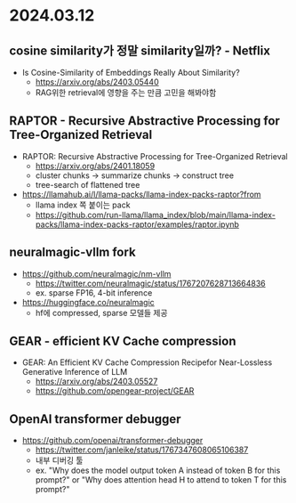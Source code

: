 # 2024.03.12
## cosine similarity가 정말 similarity일까? - Netflix
* Is Cosine-Similarity of Embeddings Really About Similarity?
	* https://arxiv.org/abs/2403.05440
	* RAG위한 retrieval에 영향을 주는 만큼 고민을 해봐야함 

## RAPTOR - Recursive Abstractive Processing for Tree-Organized Retrieval
* RAPTOR: Recursive Abstractive Processing for Tree-Organized Retrieval
	* https://arxiv.org/abs/2401.18059
	* cluster chunks -> summarize chunks -> construct tree
	* tree-search of flattened tree 
* https://llamahub.ai/l/llama-packs/llama-index-packs-raptor?from
	* llama index 쪽 붙이는 pack
	* https://github.com/run-llama/llama_index/blob/main/llama-index-packs/llama-index-packs-raptor/examples/raptor.ipynb

## neuralmagic-vllm fork
* https://github.com/neuralmagic/nm-vllm
	* https://twitter.com/neuralmagic/status/1767207628713664836
	* ex. sparse FP16, 4-bit inference
* https://huggingface.co/neuralmagic
	* hf에 compressed, sparse 모델들 제공

## GEAR - efficient KV Cache compression
* GEAR: An Efficient KV Cache Compression Recipefor Near-Lossless Generative Inference of LLM
	* https://arxiv.org/abs/2403.05527
	* https://github.com/opengear-project/GEAR

## OpenAI transformer debugger
* https://github.com/openai/transformer-debugger
	* https://twitter.com/janleike/status/1767347608065106387
	* 내부 디버깅 툴
	* ex. "Why does the model output token A instead of token B for this prompt?" or "Why does attention head H to attend to token T for this prompt?"